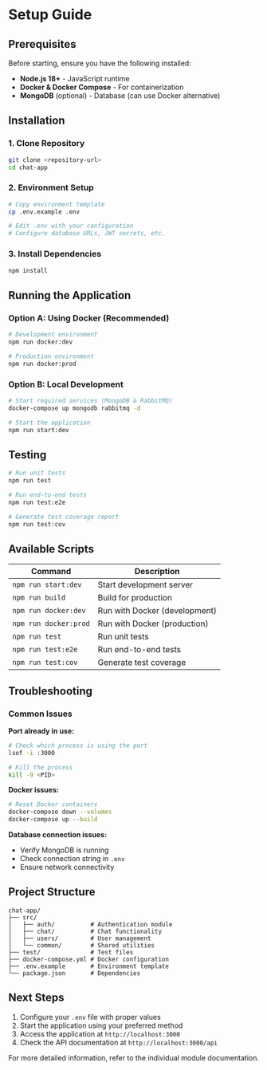 # Setup Guide

## Prerequisites

Before starting, ensure you have the following installed:

- **Node.js 18+** - JavaScript runtime
- **Docker & Docker Compose** - For containerization
- **MongoDB** (optional) - Database (can use Docker alternative)

## Installation

### 1. Clone Repository

```bash
git clone <repository-url>
cd chat-app
```

### 2. Environment Setup

```bash
# Copy environment template
cp .env.example .env

# Edit .env with your configuration
# Configure database URLs, JWT secrets, etc.
```

### 3. Install Dependencies

```bash
npm install
```

## Running the Application

### Option A: Using Docker (Recommended)

```bash
# Development environment
npm run docker:dev

# Production environment
npm run docker:prod
```

### Option B: Local Development

```bash
# Start required services (MongoDB & RabbitMQ)
docker-compose up mongodb rabbitmq -d

# Start the application
npm run start:dev
```

## Testing

```bash
# Run unit tests
npm run test

# Run end-to-end tests
npm run test:e2e

# Generate test coverage report
npm run test:cov
```

## Available Scripts

| Command | Description |
|---------|-------------|
| `npm run start:dev` | Start development server |
| `npm run build` | Build for production |
| `npm run docker:dev` | Run with Docker (development) |
| `npm run docker:prod` | Run with Docker (production) |
| `npm run test` | Run unit tests |
| `npm run test:e2e` | Run end-to-end tests |
| `npm run test:cov` | Generate test coverage |

## Troubleshooting

### Common Issues

**Port already in use:**
```bash
# Check which process is using the port
lsof -i :3000

# Kill the process
kill -9 <PID>
```

**Docker issues:**
```bash
# Reset Docker containers
docker-compose down --volumes
docker-compose up --build
```

**Database connection issues:**
- Verify MongoDB is running
- Check connection string in `.env`
- Ensure network connectivity

## Project Structure

```
chat-app/
├── src/
│   ├── auth/          # Authentication module
│   ├── chat/          # Chat functionality
│   ├── users/         # User management
│   └── common/        # Shared utilities
├── test/              # Test files
├── docker-compose.yml # Docker configuration
├── .env.example       # Environment template
└── package.json       # Dependencies
```

## Next Steps

1. Configure your `.env` file with proper values
2. Start the application using your preferred method
3. Access the application at `http://localhost:3000`
4. Check the API documentation at `http://localhost:3000/api`

For more detailed information, refer to the individual module documentation.